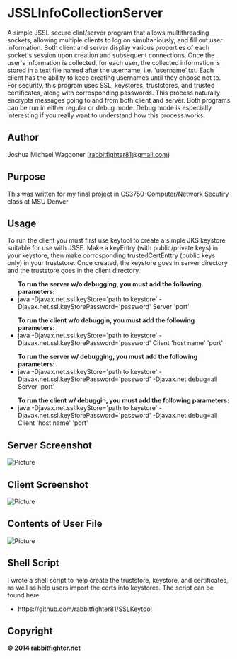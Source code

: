 

JSSLInfoCollectionServer
========================
A simple JSSL secure clint/server program that allows multithreading sockets, allowing multiple clients to log on simultaniously, and fill out user information. Both client and server display various properties of each socket's session upon creation and subsequent connections. Once the user's information is collected, for each user, the collected information is stored in a text file named after the username, i.e. 'username'.txt. Each client has the ability to keep creating usernames until they choose not to. For security, this program uses SSL, keystores, truststores, and trusted certificates, along with corrosponding passwords. This process naturally encrypts messages going to and from both client and server. Both programs can be run in either regular or debug mode. Debug mode is especially interesting if you really want to understand how this process works. 


Author
------
Joshua Michael Waggoner (rabbitfighter81@gmail.com)</li>

Purpose
-------
This was written for my final project in CS3750-Computer/Network Secutiry class at MSU Denver

Usage
-----
To run the client you must first use keytool to create a simple JKS keystore suitable for use with JSSE. Make a keyEntry (with public/private keys) in your keystore, then make corrosponding trustedCertEnttry (public keys only) in your truststore. Once created, the keystore goes in server directory and the truststore goes in the client directory. 

<ul><strong>To run the server w/o debugging, you must add the following parameters:</strong>
<li>java -Djavax.net.ssl.keyStore='path to keystore' -Djavax.net.ssl.keyStorePassword='password' Server 'port'</li>
</ul>
<ul><strong>To run the client w/o debuggin, you must add the following parameters:</strong>
<li>java -Djavax.net.ssl.keyStore='path to keystore' -Djavax.net.ssl.keyStorePassword='password' Client 'host name' 'port'</li> 
</ul>
<ul><strong>To run the server w/ debugging, you must add the following parameters:</strong>
<li>java -Djavax.net.ssl.keyStore='path to keystore' -Djavax.net.ssl.keyStorePassword='password' -Djavax.net.debug=all Server 'port'</li>
</ul>
<ul><strong>To run the client w/ debuggin, you must add the following parameters:</strong>
<li>java -Djavax.net.ssl.keyStore='path to keystore' -Djavax.net.ssl.keyStorePassword='password' -Djavax.net.debug=all Client 'host name' 'port'</li> 
</ul>

Server Screenshot
-----------------
![Picture](http://rabbitfighter.net/wp-content/uploads/2014/11/Server.png)

Client Screenshot
-----------------
![Picture](http://rabbitfighter.net/wp-content/uploads/2014/11/Client.png)

Contents of User File
---------------------
![Picture](http://rabbitfighter.net/wp-content/uploads/2014/11/catOfFooBar.png)

Shell Script
------------
I wrote a shell script to help create the truststore, keystore, and certificates, as well as help users import the certs into keystores. The script can be found here:
<ul>
<li>https://github.com/rabbitfighter81/SSLKeytool</li>
</ul>

Copyright
---------
<strong> &#169; 2014 rabbitfighter.net</strong>






